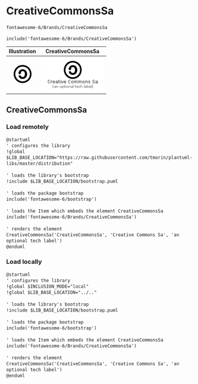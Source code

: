 # CreativeCommonsSa


```text
fontawesome-6/Brands/CreativeCommonsSa
```

```text
include('fontawesome-6/Brands/CreativeCommonsSa')
```



| Illustration | CreativeCommonsSa |
| :---: | :---: |
| ![illustration for Illustration](../../fontawesome-6/Brands/CreativeCommonsSa.png) | ![illustration for CreativeCommonsSa](../../fontawesome-6/Brands/CreativeCommonsSa.Local.png) |




## CreativeCommonsSa

### Load remotely
```plantuml
@startuml
' configures the library
!global $LIB_BASE_LOCATION="https://raw.githubusercontent.com/tmorin/plantuml-libs/master/distribution"

' loads the library's bootstrap
!include $LIB_BASE_LOCATION/bootstrap.puml

' loads the package bootstrap
include('fontawesome-6/bootstrap')

' loads the Item which embeds the element CreativeCommonsSa
include('fontawesome-6/Brands/CreativeCommonsSa')

' renders the element
CreativeCommonsSa('CreativeCommonsSa', 'Creative Commons Sa', 'an optional tech label')
@enduml
```

### Load locally
```plantuml
@startuml
' configures the library
!global $INCLUSION_MODE="local"
!global $LIB_BASE_LOCATION="../.."

' loads the library's bootstrap
!include $LIB_BASE_LOCATION/bootstrap.puml

' loads the package bootstrap
include('fontawesome-6/bootstrap')

' loads the Item which embeds the element CreativeCommonsSa
include('fontawesome-6/Brands/CreativeCommonsSa')

' renders the element
CreativeCommonsSa('CreativeCommonsSa', 'Creative Commons Sa', 'an optional tech label')
@enduml
```

